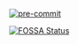 
[![pre-commit](https://img.shields.io/badge/pre--commit-enabled-brightgreen?logo=pre-commit&logoColor=white)](https://github.com/pre-commit/pre-commit)

[![FOSSA Status](https://app.fossa.com/api/projects/git%2Bgithub.com%2Fcatenasys%2Fsextant.svg?type=shield)](https://app.fossa.com/projects/git%2Bgithub.com%2Fcatenasys%2Fsextant?ref=badge_shield)
